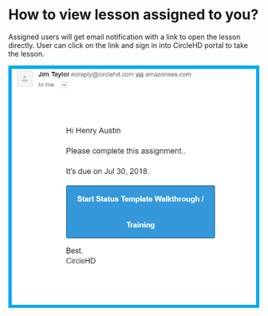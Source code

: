 # How to view lesson assigned to you?

Assigned users will get email notification with a link to open the lesson directly. User can click on the link and sign in into CircleHD portal to take the lesson.

![](../.gitbook/assets/lesson-email.png)

